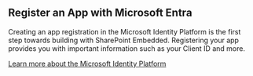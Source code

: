 
## Register an App with Microsoft Entra 

Creating an app registration in the Microsoft Identity Platform is the first step towards building with SharePoint Embedded. Registering your app provides you with important information such as your Client ID and more.

[Learn more about the Microsoft Identity Platform](https://learn.microsoft.com/entra/identity-platform/v2-overview)